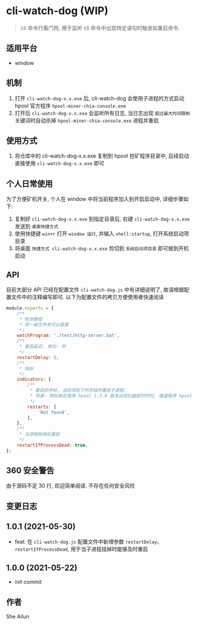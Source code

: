 # cli-watch-dog (WIP)

> cli 命令行看门狗, 用于监听 cli 命令中出现特定语句时触发如重启命令.

## 适用平台

- window

## 机制
1. 打开 `cli-watch-dog-x.x.exe` 后, cli-watch-dog 会使用子进程的方式启动 hpool 官方程序 `hpool-miner-chia-console.exe`
2. 打开后 `cli-watch-dog-x.x.exe` 会监听所有日志, 当日志出现 `超过最大时间限制` 关键词时自动杀掉 `hpool-miner-chia-console.exe` 进程并重启

## 使用方式
1. 将仓库中的 cli-watch-dog-x.x.exe 复制到 hpool 挖矿程序目录中, 后续启动直接使用 `cli-watch-dog-x.x.exe` 即可

## 个人日常使用
为了方便矿机开关, 个人在 window 中将当前程序加入到开启启动中, 详细步骤如下:

1. 复制好 `cli-watch-dog-x.x.exe` 到指定目录后, 右键 `cli-watch-dog-x.x.exe` 发送到 `桌面快捷方式`
2. 使用快捷键 `win+r` 打开 `window 运行`, 并输入 `shell:startup`, 打开系统启动项目录
3. 将桌面 `快捷方式 cli-watch-dog-x.x.exe` 剪切到 `系统启动项目录` 即可做到开机启动

## API

目前大部分 API 已经在配置文件 `cli-watch-dog.js` 中有详细说明了, 故请根据配置文件中的注释编写即可. 以下为配置文件的拷贝方便使用者快速阅读

```js
module.exports = {
	/**
	 * 检测路径
	 * 同一级文件夹可以直接
	 */
	watchProgram: './test/http-server.bat',
	/**
	 * 重启延迟, 单位: 秒
	 */
	restartDelay: 5,
	/**
	 * 指标
	 */
	indicators: {
		/**
		 * 重启的字标, 当检测到下列字段时重启子进程.
		 * 场景: 例如我在使用 hpool 1.3.0 版本出现扫盘超时的时, 傻逼程序 hpool 不会自动重启, 此时我可以使用当前工具进行检测并自动重启这个进程
		 */
		restarts: [
			'Not found',
		],
	},
	/**
	 * 当进程挂掉后重启
	 */
	restartIfProcessDead: true,
};
```


## 360 安全警告
由于源码不足 30 行, 欢迎简单阅读. 不存在任何安全风险

## 变更日志

## 1.0.1 (2021-05-30)

* feat: 在 `cli-watch-dog.js` 配置文件中新增参数 `restartDelay`、`restartIfProcessDead`, 用于当子进程挂掉时能够及时重启 

## 1.0.0 (2021-05-22)

* init commit

## 作者
She Ailun